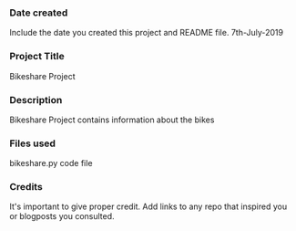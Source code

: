 ### Date created
Include the date you created this project and README file.
7th-July-2019

### Project Title
Bikeshare Project

### Description
Bikeshare Project contains information about the bikes

### Files used
bikeshare.py code file

### Credits
It's important to give proper credit. Add links to any repo that inspired you or blogposts you consulted.

